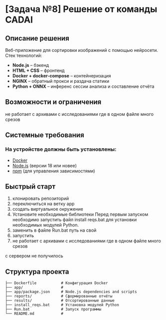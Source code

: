 # [Задача №8] Решение от команды CADAI

## Описание решения
Веб-приложение для сортировки изображений с помощью нейросети.  
Стек технологий:  

- **Node.js** – бэкенд  
- **HTML + CSS** – фронтенд  
- **Docker + docker-compose** – контейнеризация  
- **NGINX** – обратный прокси и раздача статики  
- **Python + ONNX** – инференс сессии анализа и составление отчёта


## Возможности и ограничения
не работает с архивами с исследованиями где в одном файле много срезов  


##  Системные требования

### На устройстве должны быть установлены:

- [Docker](https://www.docker.com/get-started) 
- [Node.js](https://nodejs.org/) (версии 18 или новее)
- [npm](https://www.npmjs.com/) (для управления зависимостями)

## Быстрый старт


1) клонировать репозиторий
2) переключиться на ветку app
3) создать виртуальное окружение
4) Установите необходимые библиотеки
Перед первым запуском необходимо запустить файл install reqs.bat для установки необходимых модулей Python.
5) заменить в файле Run.bat путь на свой
6) запустить
7) не работает с архивами с исследованиями где в одном файле много срезов  


с сервером не получилось


##  Структура проекта

```
├── Dockerfile           # Конфигурация Docker
├── app/                 # 
├── app/package.json     # Node.js dependencies and scripts
├── reports/             # Сформированные отчёты
├── results/             # Отсортированные данные
├── install_reqs.bat     # Установка модулей Python
├── Run.bat              # Запуск программы
└── README.md            # 
```
